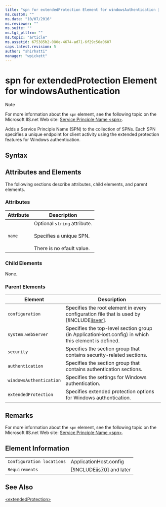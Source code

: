 ```yaml
---
title: "spn for extendedProtection Element for windowsAuthentication | Microsoft Docs"
ms.custom: ""
ms.date: "10/07/2016"
ms.reviewer: ""
ms.suite: ""
ms.tgt_pltfrm: ""
ms.topic: "article"
ms.assetid: 675385b2-080e-4674-ad71-6f29c56a0607
caps.latest.revision: 5
author: "shirhatti"
manager: "wpickett"
---
```

# spn for extendedProtection Element for windowsAuthentication
> [!NOTE]
>  For more information about the `spn` element, see the following topic on the Microsoft IIS.net Web site: [Service Principle Name \<spn>](http://www.iis.net/ConfigReference/system.webServer/security/authentication/windowsAuthentication/extendedProtection/spn).  
  
 Adds a Service Principle Name (SPN) to the collection of SPNs. Each SPN specifies a unique endpoint for client activity using the extended protection features for Windows authentication.  
  
## Syntax  
  
## Attributes and Elements  
 The following sections describe attributes, child elements, and parent elements.  
  
### Attributes  
  
|Attribute|Description|  
|---------------|-----------------|  
|`name`|Optional `string` attribute.<br /><br /> Specifies a unique SPN.<br /><br /> There is no efault value.|  
  
### Child Elements  
 None.  
  
### Parent Elements  
  
|Element|Description|  
|-------------|-----------------|  
|`configuration`|Specifies the root element in every configuration file that is used by [!INCLUDE[iisver](../../reference/admin/includes/iisver-md.md)].|  
|`system.webServer`|Specifies the top-level section group (in ApplicationHost.config) in which this element is defined.|  
|`security`|Specifies the section group that contains security-related sections.|  
|`authentication`|Specifies the section group that contains authentication sections.|  
|`windowsAuthentication`|Specifies the settings for Windows authentication.|  
|`extendedProtection`|Specifies extended protection options for Windows authentication.|  
  
## Remarks  
 For more information about the `spn` element, see the following topic on the Microsoft IIS.net Web site: [Service Principle Name \<spn>](http://www.iis.net/ConfigReference/system.webServer/security/authentication/windowsAuthentication/extendedProtection/spn).  
  
## Element Information  
  
|||  
|-|-|  
|`Configuration locations`|ApplicationHost.config|  
|`Requirements`|[!INCLUDE[iis70](../../reference/admin/includes/iis70-md.md)] and later|  
  
## See Also  
 [\<extendedProtection>](../../reference/admin/extendedprotection-element-for-windowsauthentication.md)
